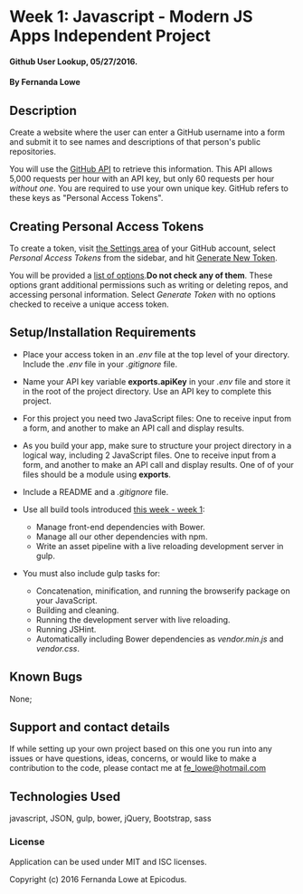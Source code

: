 # Week 1: Javascript - Modern JS Apps Independent Project

#### Github User Lookup, 05/27/2016.

#### By Fernanda Lowe

## Description

Create a website where the user can enter a GitHub username into a form and submit it to see names and descriptions of that person's public repositories.

You will use the [GitHub API](https://developer.github.com/v3/) to retrieve this information. This API allows 5,000 requests per hour with an API key, but only 60 requests per hour *without one*. You are required to use your own unique key. GitHub refers to these keys as "Personal Access Tokens".

## Creating Personal Access Tokens

To create a token, visit [the Settings area](https://dl.dropboxusercontent.com/s/l772alr0kewlqeg/githubsettings.png?dl=0) of your GitHub account, select *Personal Access Tokens* from the sidebar, and hit [Generate New Token](https://dl.dropboxusercontent.com/s/qk0qcsy487yg7ci/githubgeneratetoken.png?dl=0).

You will be provided a [list of options](https://dl.dropboxusercontent.com/s/v7myu6qvoka0qtm/Screen%20Shot%202016-03-17%20at%208.11.06%20AM.png?dl=0).**Do not check any of them**. These options grant additional permissions such as writing or deleting repos, and accessing personal information. Select *Generate Token* with no options checked to receive a unique access token.

## Setup/Installation Requirements

* Place your access token in an *.env* file at the top level of your directory. Include the *.env* file in your  *.gitignore* file.
* Name your API key variable **exports.apiKey** in your *.env* file and store it in the root of the project directory. Use an API key to complete this project.
* For this project you need two JavaScript files: One to receive input from a form, and another to make an API call and display results.
* As you build your app, make sure to structure your project directory in a logical way, including 2 JavaScript files. One to receive input from a form, and another to make an API call and display results. One of of your files should be a module using **exports**.
* Include a README and a *.gitignore* file.

* Use all build tools introduced [this week - week 1](https://www.learnhowtoprogram.com/javascript):
  * Manage front-end dependencies with Bower.
  * Manage all our other dependencies with npm.
  * Write an asset pipeline with a live reloading development server in gulp.

* You must also include gulp tasks for:
  * Concatenation, minification, and running the browserify package on your JavaScript.
  * Building and cleaning.
  * Running the development server with live reloading.
  * Running JSHint.
  * Automatically including Bower dependencies as *vendor.min.js* and *vendor.css*.

## Known Bugs

None;

## Support and contact details

If while setting up your own project based on this one you run into any issues or have questions, ideas, concerns, or would like to make a contribution to the code, please contact me at fe_lowe@hotmail.com

## Technologies Used

javascript, JSON, gulp, bower, jQuery, Bootstrap, sass

### License

Application can be used under MIT and ISC licenses.

Copyright (c) 2016 Fernanda Lowe at Epicodus.
